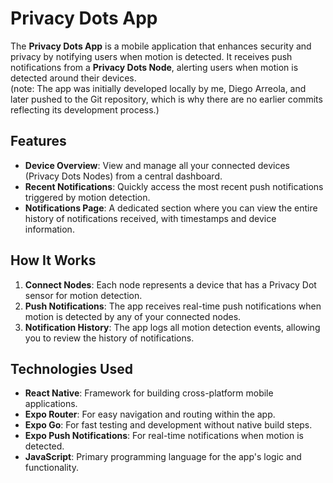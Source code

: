 # Privacy Dots App

The **Privacy Dots App** is a mobile application that enhances security and privacy by notifying users when motion is detected. It receives push notifications from a **Privacy Dots Node**, alerting users when motion is detected around their devices.<br>
(note: The app was initially developed locally by me, Diego Arreola, and later pushed to the Git repository, which is why there are no earlier commits reflecting its development process.)

## Features

- **Device Overview**: View and manage all your connected devices (Privacy Dots Nodes) from a central dashboard.
- **Recent Notifications**: Quickly access the most recent push notifications triggered by motion detection.
- **Notifications Page**: A dedicated section where you can view the entire history of notifications received, with timestamps and device information.

## How It Works

1. **Connect Nodes**: Each node represents a device that has a Privacy Dot sensor for motion detection.
2. **Push Notifications**: The app receives real-time push notifications when motion is detected by any of your connected nodes.
3. **Notification History**: The app logs all motion detection events, allowing you to review the history of notifications.

## Technologies Used

- **React Native**: Framework for building cross-platform mobile applications.
- **Expo Router**: For easy navigation and routing within the app.
- **Expo Go**: For fast testing and development without native build steps.
- **Expo Push Notifications**: For real-time notifications when motion is detected.
- **JavaScript**: Primary programming language for the app's logic and functionality.
